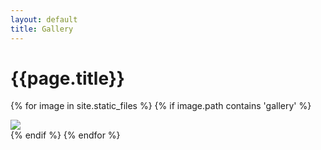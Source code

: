 ```yaml
---
layout: default
title: Gallery
---
```


<h1 class="center-align">{{page.title}}</h1>
<div class="container">
<div class="row">

{% for image in site.static_files %}
{% if image.path contains 'gallery' %}
<div class="col s4">
<img src={{image.path}} class="gallery-img materialboxed responsive-img">
</div>
{% endif %}
{% endfor %}
</div>
</div>
